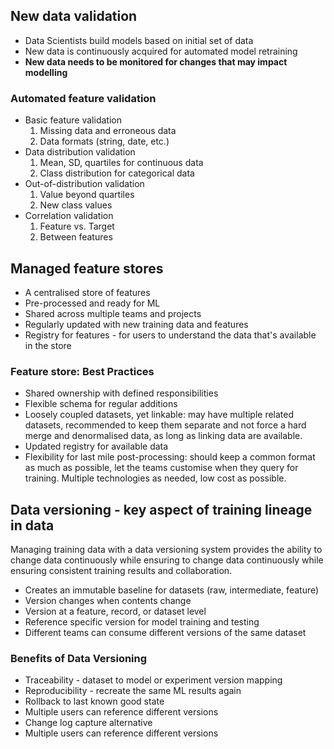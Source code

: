 ## New data validation
- Data Scientists build models based on initial set of data
- New data is continuously acquired for automated model retraining
- **New data needs to be monitored for changes that may impact modelling**

### Automated feature validation
- Basic feature validation
  1. Missing data and erroneous data
  2. Data formats (string, date, etc.)
- Data distribution validation
  1. Mean, SD, quartiles for continuous data
  2. Class distribution for categorical data
- Out-of-distribution validation
  1. Value beyond quartiles
  2. New class values
- Correlation validation
  1. Feature vs. Target
  2. Between features


## Managed feature stores
- A centralised store of features
- Pre-processed and ready for ML
- Shared across multiple teams and projects
- Regularly updated with new training data and features
- Registry for features - for users to understand the data that's available in the store

### Feature store: Best Practices
- Shared ownership with defined responsibilities
- Flexible schema for regular additions
- Loosely coupled datasets, yet linkable: may have multiple related datasets, recommended to keep them separate and not force a hard merge and denormalised data, as long as linking data are available.
- Updated registry for available data
- Flexibility for last mile post-processing: should keep a common format as much as possible, let the teams customise when they query for training. Multiple technologies as needed, low cost as possible.


## Data versioning - key aspect of training lineage in data
Managing training data with a data versioning system provides the ability to change data continuously while ensuring to change data continuously while ensuring consistent training results and collaboration.

- Creates an immutable baseline for datasets (raw, intermediate, feature)
- Version changes when contents change
- Version at a feature, record, or dataset level
- Reference specific version for model training and testing
- Different teams can consume different versions of the same dataset

### Benefits of Data Versioning
- Traceability - dataset to model or experiment version mapping
- Reproducibility - recreate the same ML results again
- Rollback to last known good state
- Multiple users can reference different versions
- Change log capture alternative
- Multiple users can reference different versions
